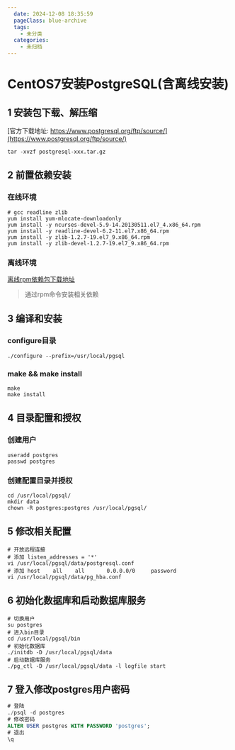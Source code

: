 ```yaml
---
  date: 2024-12-08 18:35:59
  pageClass: blue-archive
  tags:
    - 未分类
  categories:
    - 未归档
---
```


# CentOS7安装PostgreSQL(含离线安装)

## 1 安装包下载、解压缩
[官方下载地址: https://www.postgresql.org/ftp/source/](https://www.postgresql.org/ftp/source/)
```shell
tar -xvzf postgresql-xxx.tar.gz
```

## 2 前置依赖安装
### 在线环境
```shell
# gcc readline zlib
yum install yum-mlocate-downloadonly
yum install -y ncurses-devel-5.9-14.20130511.el7_4.x86_64.rpm
yum install -y readline-devel-6.2-11.el7.x86_64.rpm
yum install -y zlib-1.2.7-19.el7_9.x86_64.rpm
yum install -y zlib-devel-1.2.7-19.el7_9.x86_64.rpm
```

### 离线环境
[离线rpm依赖包下载地址](https://wwzm.lanzouj.com/ien2x1iwtrkd)
> 通过rpm命令安装相关依赖

## 3 编译和安装

### configure目录
```shell
./configure --prefix=/usr/local/pgsql
```

### make && make install
```shell
make
make install
```

## 4 目录配置和授权

### 创建用户
```shell
useradd postgres
passwd postgres
```

### 创建配置目录并授权
```shell
cd /usr/local/pgsql/
mkdir data
chown -R postgres:postgres /usr/local/pgsql/
```

## 5 修改相关配置
```shell
# 开放远程连接
# 添加 listen_addresses = '*'
vi /usr/local/pgsql/data/postgresql.conf
# 添加 host    all    all       0.0.0.0/0     password
vi /usr/local/pgsql/data/pg_hba.conf
```

## 6 初始化数据库和启动数据库服务
```shell
# 切换用户
su postgres
# 进入bin目录
cd /usr/local/pgsql/bin
# 初始化数据库
./initdb -D /usr/local/pgsql/data
# 启动数据库服务
./pg_ctl -D /usr/local/pgsql/data -l logfile start
```
## 7 登入修改postgres用户密码
```sql
# 登陆
./psql -d postgres
# 修改密码
ALTER USER postgres WITH PASSWORD 'postgres';
# 退出
\q
```